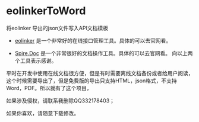 # eolinkerToWord
将eolinker 导出的json文件写入API文档模板

* [eolinker](https://www.eolinker.com/)  是一个非常好的在线接口管理工具。具体的可以去官网看。
 
*  [Spire.Doc](http://www.e-iceblue.cn/)  是一个非常很好的文档操作工具。具体的可以去官网看。
向以上两个工具表示感谢。

平时在开发中使用在线文档很方便，但是有时需要离线文档备份或者给用户阅读，这个时候需要导出了，但是免费版的导出只支持HTML，json格式，不支持Word，PDF。所以就有了这个项目，


如果涉及侵权，请联系我删除QQ332178403；

如果你喜欢，请随意下载修改。
